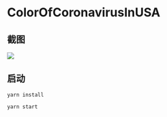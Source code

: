 # ColorOfCoronavirusInUSA

## 截图

![](https://demoscreenshots.sz-p.cn/ColorOfCoronavirusInUSA.jpg)

## 启动

```shell
yarn install

yarn start
```
